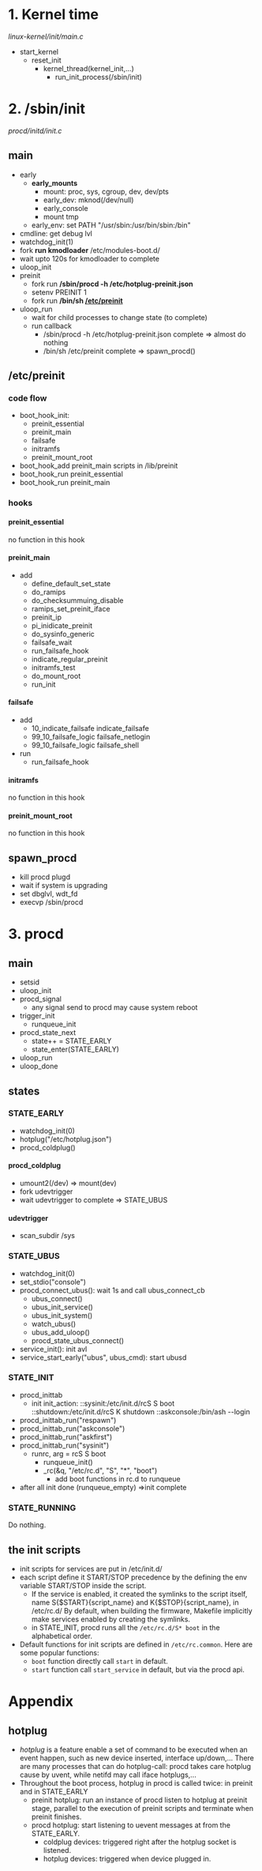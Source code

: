 # 1. Kernel time
*linux-kernel/init/main.c*

- start_kernel
	- reset_init
		- kernel_thread(kernel_init,...)
			- run_init_process(/sbin/init)
# 2. /sbin/init
*procd/initd/init.c*
## main
- early
	- **early_mounts**
		- mount: proc, sys, cgroup, dev, dev/pts
		- early_dev: mknod(/dev/null)
		- early_console
		- mount tmp
	- early_env: set PATH "/usr/sbin:/usr/bin/sbin:/bin"
- cmdline: get debug lvl
- watchdog_init(1)
- fork **run kmodloader** /etc/modules-boot.d/
- wait upto 120s for kmodloader to complete
- uloop_init
- preinit
	- fork run **/sbin/procd -h /etc/hotplug-preinit.json**
	- setenv PREINIT 1
	- fork run **/bin/sh [/etc/preinit](#/etc/preinit)**
- uloop_run
	- wait for child processes to change state (to complete)
	- run callback
		- /sbin/procd -h /etc/hotplug-preinit.json complete => almost do nothing
		- /bin/sh /etc/preinit complete => spawn_procd()

## /etc/preinit
### code flow
- boot_hook_init:
	- preinit_essential
	- preinit_main
	- failsafe
	- initramfs
	- preinit_mount_root
- boot_hook_add preinit_main scripts in /lib/preinit
- boot_hook_run preinit_essential
- boot_hook_run preinit_main

### hooks
#### preinit_essential
no function in this hook
#### preinit_main
- add
	- define_default_set_state
	- do_ramips
	- do_checksummuing_disable
	- ramips_set_preinit_iface
	- preinit_ip
	- pi_inidicate_preinit
	- do_sysinfo_generic
	- failsafe_wait
	- run_failsafe_hook
	- indicate_regular_preinit
	- initramfs_test
	- do_mount_root
	- run_init
#### failsafe
- add
	- 10_indicate_failsafe indicate_failsafe
	- 99_10_failsafe_logic failsafe_netlogin
	- 99_10_failsafe_logic failsafe_shell
- run
	- run_failsafe_hook
#### initramfs
no function in this hook
#### preinit_mount_root
no function in this hook

## spawn_procd
- kill procd plugd
- wait if system is upgrading
- set dbglvl, wdt_fd
- execvp /sbin/procd

# 3. procd
## main
- setsid
- uloop_init
- procd_signal
	- any signal send to procd may cause system reboot
- trigger_init
	- runqueue_init
- procd_state_next
	- state++ = STATE_EARLY
	- state_enter(STATE_EARLY)
- uloop_run
- uloop_done

## states
### STATE_EARLY
- watchdog_init(0)
- hotplug("/etc/hotplug.json")
- procd_coldplug()
#### procd_coldplug
- umount2(/dev) => mount(dev)
- fork udevtrigger
- wait udevtrigger to complete => STATE_UBUS
#### udevtrigger
- scan_subdir /sys
### STATE_UBUS
- watchdog_init(0)
- set_stdio("console")
- procd_connect_ubus(): wait 1s and call ubus_connect_cb
	- ubus_connect()
	- ubus_init_service()
	- ubus_init_system()
	- watch_ubus()
	- ubus_add_uloop()
	- procd_state_ubus_connect()
- service_init(): init avl
- service_start_early("ubus", ubus_cmd): start ubusd
### STATE_INIT
- procd_inittab
	- init init_action: 
::sysinit:/etc/init.d/rcS S boot
::shutdown:/etc/init.d/rcS K shutdown
::askconsole:/bin/ash --login
- procd_inittab_run("respawn")
- procd_inittab_run("askconsole")
- procd_inittab_run("askfirst")
- procd_inittab_run("sysinit")
	- runrc, arg = rcS S boot
		- runqueue_init()
		- \_rc(&q, "/etc/rc.d", "S", "\*", "boot")
			- add boot functions in rc.d to runqueue
- after all init done (runqueue_empty) =>init complete
### STATE_RUNNING
Do nothing.

## the init scripts
- init scripts for services are put in /etc/init.d/
- each script define it START/STOP precedence by the defining the env variable START/STOP inside the script.
	- If the service is enabled, it created the symlinks to the script itself, name S{\$START}{script_name} and K{$STOP}{script_name}, in /etc/rc.d/ By default, when building the firmware, Makefile implicitly make services enabled by creating the symlinks.
	- in STATE_INIT, procd runs all the `/etc/rc.d/S* boot` in the alphabetical order.
- Default functions for init scripts are defined in `/etc/rc.common`. Here are some popular functions:
	- `boot` function directly call `start` in default.
	- `start` function call `start_service` in default, but via the procd api.

# Appendix
## hotplug
- *hotplug* is a feature enable a set of command to be executed when an event happen, such as new device inserted, interface up/down,... There are many processes that can do hotplug-call: procd takes care hotplug cause by uvent, while netifd may call iface hotplugs,...
- Throughout the boot process, hotplug in procd is called twice: in preinit and in STATE_EARLY
	- preinit hotplug: run an instance of procd listen to hotplug at preinit stage, parallel to the execution of preinit scripts and terminate when preinit finishes.
	- procd hotplug: start listening to uevent messages at from the STATE_EARLY.
		- coldplug devices: triggered right after the hotplug socket is listened.
		- hotplug devices: triggered when device plugged in.